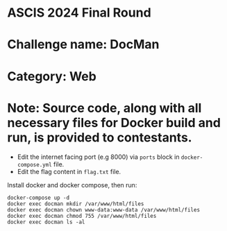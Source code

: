 # ASCIS 2024 Final Round
# Challenge name: DocMan
# Category: Web

# Note: Source code, along with all necessary files for Docker build and run, is provided to contestants.


- Edit the internet facing port (e.g 8000) via `ports` block in `docker-compose.yml` file.
- Edit the flag content in `flag.txt` file.

Install docker and docker compose, then run: 

```
docker-compose up -d
docker exec docman mkdir /var/www/html/files
docker exec docman chown www-data:www-data /var/www/html/files
docker exec docman chmod 755 /var/www/html/files
docker exec docman ls -al
```

